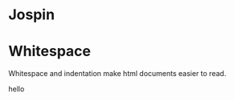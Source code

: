 # Jospin 
<body>
<h1>Whitespace</h1>    
<div>
<p>Whitespace and indentation make html documents easier to read.</p>
</div>  
</body>
hello 
